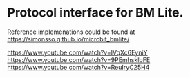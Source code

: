# Protocol interface for BM Lite.

Reference implemenations could be found at https://simonsso.github.io/microbit_bmlite/

https://www.youtube.com/watch?v=IVqXc6EyniY
https://www.youtube.com/watch?v=9PEmhsklbFE
https://www.youtube.com/watch?v=ReuIryC25H4


